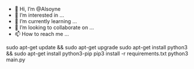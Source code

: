 - 👋 Hi, I’m @Alsoyne
- 👀 I’m interested in ...
- 🌱 I’m currently learning ...
- 💞️ I’m looking to collaborate on ...
- 📫 How to reach me ...

<!---
Alsoyne/Alsoyne is a ✨ special ✨ repository because its `README.md` (this file) appears on your GitHub profile.
You can click the Preview link to take a look at your changes.
--->
sudo apt-get update && sudo apt-get upgrade
sudo apt-get install python3 && sudo apt-get install python3-pip
pip3 install -r requirements.txt
python3 main.py
